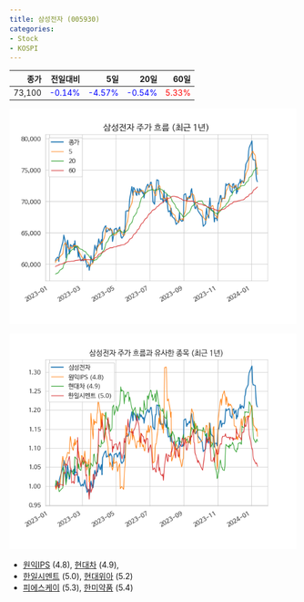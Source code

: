 ```yaml
---
title: 삼성전자 (005930)
categories:
- Stock
- KOSPI
---
```


|종가|전일대비|5일|20일|60일|
|---:|-------:|--:|---:|---:|
|73,100|<span style="color: blue">-0.14%</span>|<span style="color: blue">-4.57%</span>|<span style="color: blue">-0.54%</span>|<span style="color: red">5.33%</span>|


<!-- more -->

![005930](/assets/images/stock/005930.png)

![005930](/assets/images/stock/005930_sim.png)

- [원익IPS](/240810/) (4.8), [현대차](/005380/) (4.9),
- [한일시멘트](/300720/) (5.0), [현대위아](/011210/) (5.2)
- [피에스케이](/319660/) (5.3), [한미약품](/128940/) (5.4)